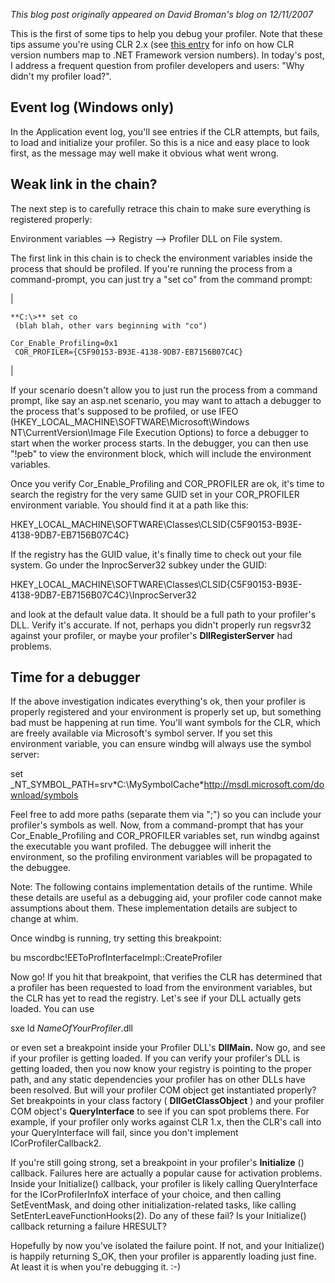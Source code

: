 *This blog post originally appeared on David Broman's blog on 12/11/2007*


This is the first of some tips to help you debug your profiler.  Note that these tips assume you're using CLR 2.x (see [this entry](https://docs.microsoft.com/en-us/archive/blogs/davbr/versions-of-microsoft-net-framework-clr-and-your-profiler) for info on how CLR version numbers map to .NET Framework version numbers).  In today's post, I address a frequent question from profiler developers and users: "Why didn't my profiler load?".

## Event log (Windows only)

In the Application event log, you'll see entries if the CLR attempts, but fails, to load and initialize your profiler.  So this is a nice and easy place to look first, as the message may well make it obvious what went wrong.

## Weak link in the chain?

The next step is to carefully retrace this chain to make sure everything is registered properly:

Environment variables --\> Registry --\> Profiler DLL on File system.

The first link in this chain is to check the environment variables inside the process that should be profiled.  If you're running the process from a command-prompt, you can just try a "set co" from the command prompt:

| 
```
**C:\>** set co
 (blah blah, other vars beginning with "co")
```

```
Cor_Enable_Profiling=0x1
 COR_PROFILER={C5F90153-B93E-4138-9DB7-EB7156B07C4C}
```
 |

If your scenario doesn't allow you to just run the process from a command prompt, like say an asp.net scenario, you may want to attach a debugger to the process that's supposed to be profiled, or use IFEO (HKEY\_LOCAL\_MACHINE\SOFTWARE\Microsoft\Windows NT\CurrentVersion\Image File Execution Options) to force a debugger to start when the worker process starts.  In the debugger, you can then use "!peb" to view the environment block, which will include the environment variables.

Once you verify Cor\_Enable\_Profiling and COR\_PROFILER are ok, it's time to search the registry for the very same GUID set in your COR\_PROFILER environment variable.  You should find it at a path like this:

HKEY\_LOCAL\_MACHINE\SOFTWARE\Classes\CLSID\{C5F90153-B93E-4138-9DB7-EB7156B07C4C}

If the registry has the GUID value, it's finally time to check out your file system.  Go under the InprocServer32 subkey under the GUID:

HKEY\_LOCAL\_MACHINE\SOFTWARE\Classes\CLSID\{C5F90153-B93E-4138-9DB7-EB7156B07C4C}\InprocServer32

and look at the default value data.  It should be a full path to your profiler's DLL.  Verify it's accurate.  If not, perhaps you didn't properly run regsvr32 against your profiler, or maybe your profiler's **DllRegisterServer** had problems.

## Time for a debugger

If the above investigation indicates everything's ok, then your profiler is properly registered and your environment is properly set up, but something bad must be happening at run time.  You'll want symbols for the CLR, which are freely available via Microsoft's symbol server.  If you set this environment variable, you can ensure windbg will always use the symbol server:

set \_NT\_SYMBOL\_PATH=srv\*C:\MySymbolCache\*http://msdl.microsoft.com/download/symbols

Feel free to add more paths (separate them via ";") so you can include your profiler's symbols as well.  Now, from a command-prompt that has your Cor\_Enable\_Profiling and COR\_PROFILER variables set, run windbg against the executable you want profiled.  The debuggee will inherit the environment, so the profiling environment variables will be propagated to the debuggee.

Note: The following contains implementation details of the runtime.  While these details are useful as a debugging aid, your profiler code cannot make assumptions about them.  These implementation details are subject to change at whim.

Once windbg is running, try setting this breakpoint:

bu mscordbc!EEToProfInterfaceImpl::CreateProfiler

Now go!  If you hit that breakpoint, that verifies the CLR has determined that a profiler has been requested to load from the environment variables, but the CLR has yet to read the registry.  Let's see if your DLL actually gets loaded.  You can use

sxe ld _NameOfYourProfiler_.dll

or even set a breakpoint inside your Profiler DLL's **DllMain.**   Now go, and see if your profiler is getting loaded.  If you can verify your profiler's DLL is getting loaded, then you now know your registry is pointing to the proper path, and any static dependencies your profiler has on other DLLs have been resolved.  But will your profiler COM object get instantiated properly?  Set breakpoints in your class factory ( **DllGetClassObject** ) and your profiler COM object's **QueryInterface** to see if you can spot problems there.  For example, if your profiler only works against CLR 1.x, then the CLR's call into your QueryInterface will fail, since you don't implement ICorProfilerCallback2.

If you're still going strong, set a breakpoint in your profiler's **Initialize** () callback.  Failures here are actually a popular cause for activation problems.  Inside your Initialize() callback, your profiler is likely calling QueryInterface for the ICorProfilerInfoX interface of your choice, and then calling SetEventMask, and doing other initialization-related tasks, like calling SetEnterLeaveFunctionHooks(2).  Do any of these fail?  Is your Initialize() callback returning a failure HRESULT?

Hopefully by now you've isolated the failure point.  If not, and your Initialize() is happily returning S\_OK, then your profiler is apparently loading just fine.  At least it is when you're debugging it.  :-)

